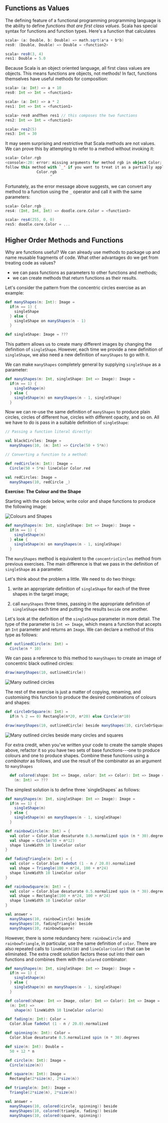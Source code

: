 ## Functions as Values

The defining feature of a functional programming programming language
is the ability to define *functions that are first class values*.
Scala has special syntax for functions and function types.
Here's a function that calculates

~~~ scala
scala> (a: Double, b: Double) => math.sqrt(a*a + b*b)
res0: (Double, Double) => Double = <function2>

scala> res0(3, 4)
res1: Double = 5.0
~~~

Because Scala is an object oriented language,
all first class values are objects.
This means functions are objects, not methods!
In fact, functions themselves have useful methods for composition:

~~~ scala
scala> (a: Int) => a + 10
res0: Int => Int = <function1>

scala> (a: Int) => a * 2
res1: Int => Int = <function1>

scala> res0 andThen res1 // this composes the two functions
res2: Int => Int = <function1>

scala> res2(5)
res3: Int = 30
~~~

It may seem surprising and restrictive that Scala methods are not values.
We can prove this by attempting to refer to a method without invoking it:

~~~ scala
scala> Color.rgb
<console>:20: error: missing arguments for method rgb in object Color;
follow this method with `_' if you want to treat it as a partially applied function
              Color.rgb
                    ^
~~~

Fortunately, as the error message above suggests,
we can convert any method to a function using the `_` operator
and call it with the same parameters:

~~~ scala
scala> Color.rgb _
res4: (Int, Int, Int) => doodle.core.Color = <function3>

scala> res4(255, 0, 0)
res5: doodle.core.Color = ...
~~~

## Higher Order Methods and Functions

Why are functions useful?
We can already use methods to package up and name reusable fragments of code.
What other advantages do we get from treating code as values?

 - we can pass functions as parameters to other functions and methods;
 - we can create methods that return functions as their results.

Let's consider the pattern from the concentric circles exercise as an example:

~~~ scala
def manyShapes(n: Int): Image =
  if(n == 1) {
    singleShape
  } else {
    singleShape on manyShapes(n - 1)
  }

def singleShape: Image = ???
~~~

This pattern allows us to create many different images
by changing the definition of `singleShape`.
However, each time we provide a new definition of `singleShape`,
we also need a new definition of `manyShapes` to go with it.

We can make `manyShapes` completely general by supplying
`singleShape` as a parameter:

~~~ scala
def manyShapes(n: Int, singleShape: Int => Image): Image =
  if(n == 1) {
    singleShape(n)
  } else {
    singleShape(n) on manyShapes(n - 1, singleShape)
  }
~~~

Now we can re-use the same definition of `manyShapes`
to produce plain circles, circles of different hue,
circles with different opacity, and so on.
All we have to do is pass in a suitable definition of `singleShape`:

~~~ scala
// Passing a function literal directly:

val blackCircles: Image =
  manyShapes(10, (n: Int) => Circle(50 + 5*n))

// Converting a function to a method:

def redCircle(n: Int): Image =
  Circle(50 + 5*n) lineColor Color.red

val redCircles: Image =
  manyShapes(10, redCircle _)
~~~

**Exercise: The Colour and the Shape**

Starting with the code below, write color and shape functions
to produce the following image:

![Colours and Shapes](src/pages/fp/colours-and-shapes.png)

~~~ scala
def manyShapes(n: Int, singleShape: Int => Image): Image =
  if(n == 1) {
    singleShape(n)
  } else {
    singleShape(n) on manyShapes(n - 1, singleShape)
  }
~~~

The `manyShapes` method is equivalent to the
`concentricCircles` method from previous exercises.
The main difference is that we pass in
the definition of `singleShape` as a parameter.

Let's think about the problem a little.
We need to do two things:

 1. write an appropriate definition of `singleShape` for each
    of the three shapes in the target image;

 2. call `manyShapes` three times,
    passing in the appropriate definition of `singleShape` each time
    and putting the results `beside` one another.

Let's look at the definition of the `singleShape` parameter in more detail.
The type of the parameter is `Int => Image`,
which means a function that accepts an `Int` parameter and returns an `Image`.
We can declare a method of this type as follows:

~~~ scala
def outlinedCircle(n: Int) =
  Circle(n * 10)
~~~

We can pass a reference to this method to `manyShapes` to create
an image of concentric black outlined circles:

~~~ scala
draw(manyShapes(10, outlinedCircle))
~~~

![Many outlined circles](src/pages/fp/colors-and-shapes-step1.png)

The rest of the exercise is just a matter of copying, renaming,
and customising this function to produce
the desired combinations of colours and shapes:

~~~ scala
def circleOrSquare(n: Int) =
  if(n % 2 == 0) Rectangle(n*20, n*20) else Circle(n*10)

draw(manyShapes(10, outlinedCircle) beside manyShapes(10, circleOrSquare))
~~~

![Many outlined circles beside many circles and squares](src/pages/fp/colors-and-shapes-step2.png)

For extra credit, when you've written your code to
create the sample shapes above, refactor it so you have two sets
of base functions---one to produce colours and one to produce shapes.
Combine these functions using a *combinator* as follows,
and use the result of the combinator as an argument to `manyShapes`

~~~ scala
  def colored(shape: Int => Image, color: Int => Color): Int => Image =
    (n: Int) => ???
~~~

<div class="solution">
The simplest solution is to define three `singleShapes` as follows:

~~~ scala
def manyShapes(n: Int, singleShape: Int => Image): Image =
  if(n == 1) {
    singleShape(n)
  } else {
    singleShape(n) on manyShapes(n - 1, singleShape)
  }

def rainbowCircle(n: Int) = {
  val color = Color.blue desaturate 0.5.normalized spin (n * 30).degrees
  val shape = Circle(50 + n*12)
  shape lineWidth 10 lineColor color
}

def fadingTriangle(n: Int) = {
  val color = Color.blue fadeOut (1 - n / 20.0).normalized
  val shape = Triangle(100 + n*24, 100 + n*24)
  shape lineWidth 10 lineColor color
}

def rainbowSquare(n: Int) = {
  val color = Color.blue desaturate 0.5.normalized spin (n * 30).degrees
  val shape = Rectangle(100 + n*24, 100 + n*24)
  shape lineWidth 10 lineColor color
}

val answer =
  manyShapes(10, rainbowCircle) beside
  manyShapes(10, fadingTriangle) beside
  manyShapes(10, rainbowSquare)
~~~

However, there is some redundancy here:
`rainbowCircle` and `rainbowTriangle`, in particular,
use the same definition of `color`.
There are also repeated calls to `lineWidth(10)` and
`lineColor(color)` that can be eliminated.
The extra credit solution factors these out into their own functions
and combines them with the `colored` combinator:

~~~ scala
def manyShapes(n: Int, singleShape: Int => Image): Image =
  if(n == 1) {
    singleShape(n)
  } else {
    singleShape(n) on manyShapes(n - 1, singleShape)
  }

def colored(shape: Int => Image, color: Int => Color): Int => Image =
  (n: Int) =>
    shape(n) lineWidth 10 lineColor color(n)

def fading(n: Int): Color =
  Color.blue fadeOut (1 - n / 20.0).normalized

def spinning(n: Int): Color =
  Color.blue desaturate 0.5.normalized spin (n * 30).degrees

def size(n: Int): Double =
  50 + 12 * n

def circle(n: Int): Image =
  Circle(size(n))

def square(n: Int): Image =
  Rectangle(2*size(n), 2*size(n))

def triangle(n: Int): Image =
  Triangle(2*size(n), 2*size(n))

val answer =
  manyShapes(10, colored(circle, spinning)) beside
  manyShapes(10, colored(triangle, fading)) beside
  manyShapes(10, colored(square, spinning))
~~~
</div>
